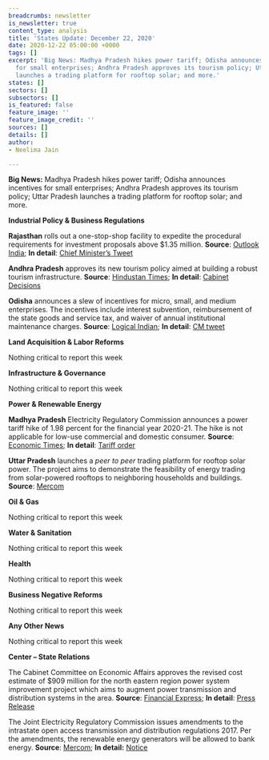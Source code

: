 ```yaml
---
breadcrumbs: newsletter
is_newsletter: true
content_type: analysis
title: 'States Update: December 22, 2020'
date: 2020-12-22 05:00:00 +0000
tags: []
excerpt: 'Big News: Madhya Pradesh hikes power tariff; Odisha announces incentives
  for small enterprises; Andhra Pradesh approves its tourism policy; Uttar Pradesh
  launches a trading platform for rooftop solar; and more.'
states: []
sectors: []
subsectors: []
is_featured: false
feature_image: ''
feature_image_credit: ''
sources: []
details: []
author:
- Neelima Jain

---
```

**Big News:** Madhya Pradesh hikes power tariff; Odisha announces incentives for small enterprises; Andhra Pradesh approves its tourism policy; Uttar Pradesh launches a trading platform for rooftop solar; and more.

**Industrial Policy & Business Regulations**

**Rajasthan** rolls out a one-stop-shop facility to expedite the procedural requirements for investment proposals above $1.35 million. **Source**: [Outlook India](https://www.outlookindia.com/newsscroll/gehlot-launches-one-stop-shop-facility-for-single-window-clearance-for-investors/1995606); **In detail**: [Chief Minister’s Tweet](https://twitter.com/ashokgehlot51/status/1339565583470190594?s=20)

**Andhra Pradesh** approves its new tourism policy aimed at building a robust tourism infrastructure. **Source**: [Hindustan Times](https://www.hindustantimes.com/travel/ap-government-comes-up-with-new-tourism-policy/story-MYPJXa0qhctgAeeML44ACO.html); **In detail**: [Cabinet Decisions](http://ipr.ap.nic.in/images/press-releases/%E0%B0%AE%E0%B0%82%E0%B0%A4%E0%B1%8D%E0%B0%B0%E0%B0%BF%20%E0%B0%AE%E0%B0%82%E0%B0%A4%E0%B1%8D%E0%B0%B0%E0%B0%BF%20%E0%B0%AA%E0%B1%87%E0%B0%B0%E0%B1%8D%E0%B0%A8%E0%B0%BF%20%E0%B0%B5%E0%B1%86%E0%B0%82%E0%B0%95%E0%B0)

**Odisha** announces a slew of incentives for micro, small, and medium enterprises. The incentives include interest subvention, reimbursement of the state goods and service tax, and waiver of annual institutional maintenance charges. **Source**: [Logical Indian](https://thelogicalindian.com/good-governance/odisha-govt-msme-package-25518); **In detail**: [CM tweet](https://twitter.com/idco_odisha/status/1339082961841344513)

**Land Acquisition & Labor Reforms**

Nothing critical to report this week

**Infrastructure & Governance**

Nothing critical to report this week

**Power & Renewable Energy**

**Madhya Pradesh** Electricity Regulatory Commission announces a power tariff hike of 1.98 percent for the financial year 2020-21. The hike is not applicable for low-use commercial and domestic consumer. **Source**: [Economic Times](https://energy.economictimes.indiatimes.com/news/power/madhya-pradesh-mild-power-tariff-hike-in-view-of-covid-19-meter-rent-scrapped/79789138); **In detail**: [Tariff order](http://www.mperc.in/Retail%20Supply%20Tariff%20Order%20for%20FY%202020-21.pdf)

**Uttar Pradesh** launches a _peer to peer_ trading platform for rooftop solar power. The project aims to demonstrate the feasibility of energy trading from solar-powered rooftops to neighboring households and buildings. **Source**: [Mercom](https://mercomindia.com/uttar-pradesh-blockchain-rooftop-solar-trading/)

**Oil & Gas**

Nothing critical to report this week

**Water & Sanitation**

Nothing critical to report this week

**Health**

Nothing critical to report this week

**Business Negative Reforms**

Nothing critical to report this week

**Any Other News**

Nothing critical to report this week

**Center – State Relations**

The Cabinet Committee on Economic Affairs approves the revised cost estimate of $909 million for the north eastern region power system improvement project which aims to augment power transmission and distribution systems in the area. **Source**: [Financial Express](https://www.financialexpress.com/economy/cabinet-approves-rs-1700-crore-more-for-northeast-power-project/2151358/); **In detail**: [Press Release](https://www.pib.gov.in/PressReleasePage.aspx?PRID=1681052)

The Joint Electricity Regulatory Commission issues amendments to the intrastate open access transmission and distribution regulations 2017. Per the amendments, the renewable energy generators will be allowed to bank energy. **Source**: [Mercom](https://mercomindia.com/jerc-allow-banking-of-energy/); **In detail:** [Notice](http://jercuts.gov.in/writereaddata/UploadFile/First%20Amendment.pdf)
